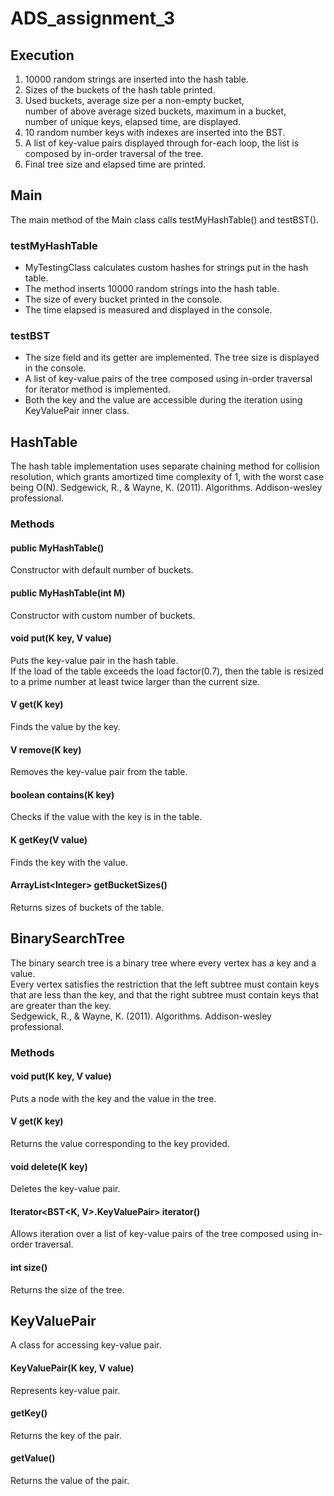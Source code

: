 # ADS_assignment_3
## Execution
<ol>
<li>
10000 random strings are inserted into the hash table.<br>
</li>
<li>
Sizes of the buckets of the hash table printed.<br>
</li>
<li>
Used buckets, average size per a non-empty bucket,<br>
number of above average sized buckets, maximum in a bucket,<br>
number of unique keys, elapsed time, are displayed.<br>
</li>
<li>
10 random number keys with indexes are inserted into the BST.
</li>
<li>
A list of key-value pairs displayed through for-each loop, the list is composed by in-order traversal of the tree.
</li>
<li>
Final tree size and elapsed time are printed.
</li>
</ol>


## Main
The main method of the Main class calls testMyHashTable() and testBST().

### testMyHashTable
<ul>
<li>MyTestingClass calculates custom hashes for strings put in the hash table.<br></li>
<li>The method inserts 10000 random strings into the hash table.<br></li>
<li>The size of every bucket printed in the console.<br></li>
<li>The time elapsed is measured and displayed in the console.<br></li>
</ul>

### testBST
<ul><li>The size field and its getter are implemented. The tree size is displayed in the console. <br></li>
<li> A list of key-value pairs of the tree composed using in-order traversal for iterator method is implemented. <br></li>
<li> Both the key and the value are accessible during the iteration using KeyValuePair inner class. <br></li>
</ul>


## HashTable
The hash table implementation uses separate chaining method for collision resolution, which grants amortized time complexity of 1, with the worst case being O(N).
Sedgewick, R., & Wayne, K. (2011). Algorithms. Addison-wesley professional.
### Methods
#### public MyHashTable()
Constructor with default number of buckets.

#### public MyHashTable(int M)
Constructor with custom number of buckets.

#### void put(K key, V value)
Puts the key-value pair in the hash table.<br>
If the load of the table exceeds the load factor(0.7), 
then the table is resized to a prime number at least twice larger than the current size.

#### V get(K key)
Finds the value by the key.

#### V remove(K key)
Removes the key-value pair from the table.

#### boolean contains(K key)
Checks if the value with the key is in the table.

#### K getKey(V value)
Finds the key with the value.

#### ArrayList\<Integer\> getBucketSizes()
Returns sizes of buckets of the table.

## BinarySearchTree
The binary search tree is a binary tree where every vertex has a key and a value.<br>
Every vertex satisfies the restriction that the left subtree must contain keys that are less than the key,
and that the right subtree must contain keys that are greater than the key.<br>
Sedgewick, R., & Wayne, K. (2011). Algorithms. Addison-wesley professional.

### Methods
#### void put(K key, V value)
Puts a node with the key and the value in the tree.

#### V get(K key)
Returns the value corresponding to the key provided.

#### void delete(K key)
Deletes the key-value pair.

#### Iterator\<BST\<K, V\>.KeyValuePair\> iterator()
Allows iteration over a list of key-value pairs of the tree composed using in-order traversal.

#### int size()
Returns the size of the tree.

## KeyValuePair
A class for accessing key-value pair.

#### KeyValuePair(K key, V value)
Represents key-value pair.

#### getKey()
Returns the key of the pair.

#### getValue()
Returns the value of the pair.
